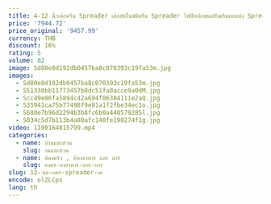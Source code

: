 ```yaml
---
title: 4-12 นิ้วเค้กครีม Spreader เค้กอัตโนมัติครีม Spreader ไฟฟ้าเค้กขนมปังครีมตกแต่ง Spreader 110 V/220 V
price: '7944.72'
price_original: '9457.99'
currency: THB
discount: 16%
rating: 5
volume: 82
image: Sd80e8d192db0457ba8c070393c19fa53m.jpg
images:
  - Sd80e8d192db0457ba8c070393c19fa53m.jpg
  - S51330bb11773457b8dc51fa0acce9a0dM.jpg
  - Scc49e86fa5894c42a694f06384111e2aQ.jpg
  - S35941ca75b77498f9e81a1f2fbe34ec1o.jpg
  - S680e7b96d2294b3b8fc6b0a448579285l.jpg
  - S034c5d7b113b4a80afc140fe190274f1g.jpg
video: 1100164815799.mp4
categories:
  - name: บ้านและสวน
    slug: านและสวน
  - name: ห้องครัว , ห้องอาหาร และ บาร์
    slug: องคร-องอาหาร-และ-บาร
slug: 12-วเค-กคร-spreader-เค
encode: olZLCps
lang: th
---
```

  